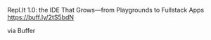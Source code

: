 Repl.It 1.0: the IDE That Grows—from Playgrounds to Fullstack Apps https://buff.ly/2tS5bdN

via Buffer
